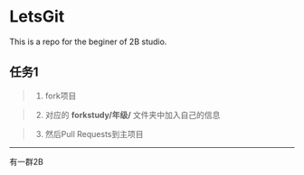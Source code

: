 LetsGit
=======

This is a repo for the beginer of 2B studio. 

任务1
-------

> 1. fork项目

> 2. 对应的 
> **forkstudy/年级/** 
> 文件夹中加入自己的信息

> 3. 然后Pull Requests到主项目


-------
有一群2B